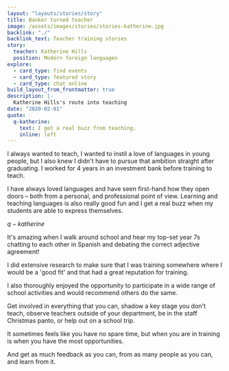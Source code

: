 ```yaml
---
layout: "layouts/stories/story"
title: Banker turned teacher
image: /assets/images/stories/stories-katherine.jpg
backlink: "./"
backlink_text: Teacher training stories
story:
  teacher: Katherine Hills
  position: Modern foreign languages
explore:
  - card_type: find events
  - card_type: featured story
  - card_type: chat online
build_layout_from_frontmatter: true
description: |-
  Katherine Hills's route into teaching
date: "2020-02-01"
quote:
  q-katherine:
    text: I get a real buzz from teaching.
    inline: left
---
```


I always wanted to teach, I wanted to instil a love of languages in young people, but I also knew I didn't have to pursue that ambition straight after graduating. I worked for 4 years in an investment bank before training to teach.

I have always loved languages and have seen first-hand how they open doors – both from a personal, and professional point of view. Learning and teaching languages is also really good fun and I get a real buzz when my students are able to express themselves.

$q-katherine$

It's amazing when I walk around school and hear my top-set year 7s chatting to each other in Spanish and debating the correct adjective agreement!

I did extensive research to make sure that I was training somewhere where I would be a 'good fit' and that had a great reputation for training.

I also thoroughly enjoyed the opportunity to participate in a wide range of school activities and would recommend others do the same.

Get involved in everything that you can, shadow a key stage you don't teach, observe teachers outside of your department, be in the staff Christmas panto, or help out on a school trip.

It sometimes feels like you have no spare time, but when you are in training is when you have the most opportunities.

And get as much feedback as you can, from as many people as you can, and learn from it.
